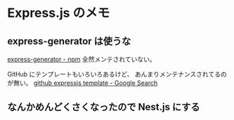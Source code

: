 # Express.js のメモ

## express-generator は使うな

[express-generator - npm](https://www.npmjs.com/package/express-generator)
全然メンテされていない。

GitHub にテンプレートもいろいろあるけど、
あんまりメンテナンスされてるのが無い。
[github expressjs template - Google Search](https://www.google.com/search?q=github+expressjs+template&hl=en)

## なんかめんどくさくなったので Nest.js にする

